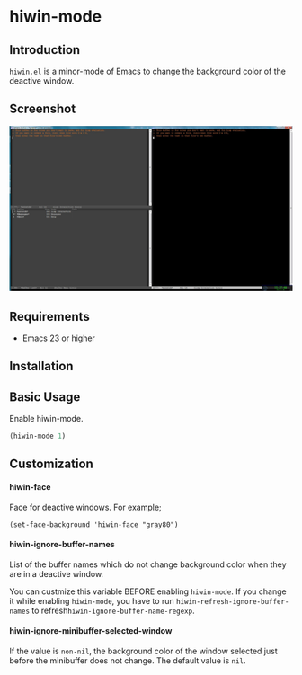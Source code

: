 # hiwin-mode

## Introduction

`hiwin.el` is a minor-mode of Emacs to change the background color of
the deactive window.

## Screenshot

![hiwin.JPG](image/hiwin.JPG)

## Requirements

- Emacs 23 or higher

## Installation

## Basic Usage
Enable hiwin-mode.
```lisp
(hiwin-mode 1)
```
## Customization

#### hiwin-face

Face for deactive windows. For example;
```
(set-face-background 'hiwin-face "gray80")
```

#### hiwin-ignore-buffer-names

List of the buffer names which do not change background color when
they are in a deactive window.

You can custmize this variable BEFORE enabling `hiwin-mode`. If you
change it while enabling `hiwin-mode`, you have to run
`hiwin-refresh-ignore-buffer-names` to
refresh`hiwin-ignore-buffer-name-regexp`.

#### hiwin-ignore-minibuffer-selected-window

If the value is `non-nil`, the background color of the window selected
just before the minibuffer does not change. The default value is `nil`.

